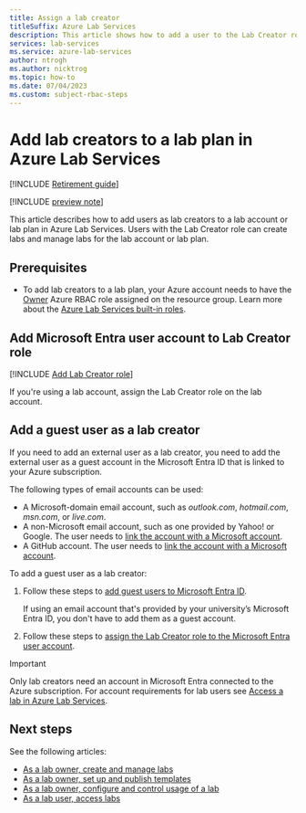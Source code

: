```yaml
---
title: Assign a lab creator
titleSuffix: Azure Lab Services
description: This article shows how to add a user to the Lab Creator role for a lab plan in Azure Lab Services. Lab creators can create labs within the lab plan.
services: lab-services
ms.service: azure-lab-services
author: ntrogh
ms.author: nicktrog
ms.topic: how-to
ms.date: 07/04/2023
ms.custom: subject-rbac-steps
---
```


# Add lab creators to a lab plan in Azure Lab Services

[!INCLUDE [Retirement guide](./includes/retirement-banner.md)]

[!INCLUDE [preview note](./includes/lab-services-new-update-focused-article.md)]

This article describes how to add users as lab creators to a lab account or lab plan in Azure Lab Services. Users with the Lab Creator role can create labs and manage labs for the lab account or lab plan.

## Prerequisites

- To add lab creators to a lab plan, your Azure account needs to have the [Owner](./concept-lab-services-role-based-access-control.md#owner-role) Azure RBAC role assigned on the resource group. Learn more about the [Azure Lab Services built-in roles](./concept-lab-services-role-based-access-control.md).

<a name='add-azure-ad-user-account-to-lab-creator-role'></a>

## Add Microsoft Entra user account to Lab Creator role

[!INCLUDE [Add Lab Creator role](./includes/lab-services-add-lab-creator.md)]

If you're using a lab account, assign the Lab Creator role on the lab account. 

## Add a guest user as a lab creator

If you need to add an external user as a lab creator, you need to add the external user as a guest account in the Microsoft Entra ID that is linked to your Azure subscription.

The following types of email accounts can be used:

- A Microsoft-domain email account, such as *outlook.com*, *hotmail.com*, *msn.com*, or *live.com*.
- A non-Microsoft email account, such as one provided by Yahoo! or Google. The user needs to [link the account with a Microsoft account](./how-to-manage-labs.md#use-a-non-organizational-account-as-a-lab-creator).
- A GitHub account. The user needs to [link the account with a Microsoft account](./how-to-manage-labs.md#use-a-non-organizational-account-as-a-lab-creator).

To add a guest user as a lab creator:

1. Follow these steps to [add guest users to Microsoft Entra ID](/azure/active-directory/external-identities/b2b-quickstart-add-guest-users-portal).

    If using an email account that's provided by your university’s Microsoft Entra ID, you don't have to add them as a guest account.

1. Follow these steps to [assign the Lab Creator role to the Microsoft Entra user account](#add-azure-ad-user-account-to-lab-creator-role).

> [!IMPORTANT]
> Only lab creators need an account in Microsoft Entra connected to the Azure subscription. For account requirements for lab users see [Access a lab in Azure Lab Services](./how-to-access-lab-virtual-machine.md).

## Next steps

See the following articles:

- [As a lab owner, create and manage labs](how-to-manage-labs.md)
- [As a lab owner, set up and publish templates](how-to-create-manage-template.md)
- [As a lab owner, configure and control usage of a lab](how-to-manage-lab-users.md)
- [As a lab user, access labs](how-to-use-lab.md)
